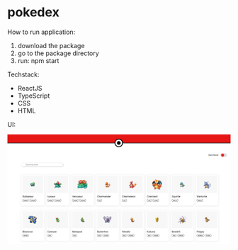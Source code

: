 # pokedex


How to run application:
1) download the package 
2) go to the package directory 
3) run: npm start

Techstack: 
 - ReactJS
 - TypeScript 
 - CSS
 - HTML


UI:

![ui](https://github.com/lukaszgrudnik/pokedex/blob/main/ui1.png)


